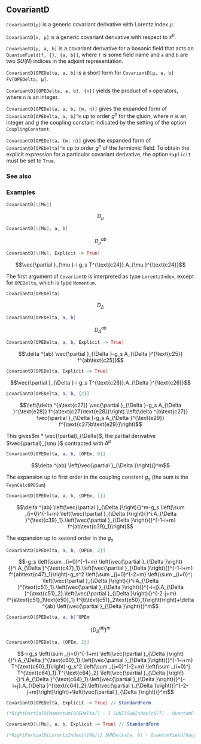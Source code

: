 ##  CovariantD 

`CovariantD[μ]` is a generic covariant derivative with Lorentz index $\mu$.

`CovariantD[x, μ]` is a generic covariant derivative with respect to $x^{\mu }$.

`CovariantD[μ, a, b]` is a covariant derivative for a bosonic field that acts on `QuantumField[f, {}, {a, b}]`, where `f` is some field name and `a` and `b` are two $SU(N)$ indices in the adjoint representation.

`CovariantD[OPEDelta, a, b]` is a short form for `CovariantD[μ, a, b] FV[OPEDelta, μ]`.

`CovariantD[{OPEDelta, a, b}, {n}]` yields the product of `n` operators, where `n` is an integer.   

`CovariantD[OPEDelta, a, b, {m, n}]` gives the expanded form of `CovariantD[OPEDelta, a, b]^m` up to order $g^n$ for the gluon, where $n$ is an integer and $g$ the coupling constant indicated by the setting of the option `CouplingConstant`.

`CovariantD[OPEDelta, {m, n}]` gives the expanded form of `CovariantD[OPEDelta]^m` up to order $g^n$ of the fermionic field. To obtain the explicit expression for a particular covariant derivative, the option `Explicit` must be set to `True`.

###  See also 

###  Examples 

```mathematica
CovariantD[\[Mu]]
```

$$D_{\mu }$$

```mathematica
CovariantD[\[Mu], a, b]
```

$$D_{\mu }^{ab}$$

```mathematica
CovariantD[\[Mu], Explicit -> True]
```

$$\vec{\partial }_{\mu }-i g_s T^{\text{c24}}.A_{\mu }^{\text{c24}}$$

The first argument of `CovariantD` is interpreted as type `LorentzIndex`, except for `OPEDelta`, which is type `Momentum`.

```mathematica
CovariantD[OPEDelta]
```

$$D_{\Delta }$$

```mathematica
CovariantD[OPEDelta, a, b]
```

$$D_{\Delta }^{ab}$$

```mathematica
CovariantD[OPEDelta, a, b, Explicit -> True]
```

$$\delta ^{ab} \vec{\partial }_{\Delta }-g_s A_{\Delta }^{\text{c25}} f^{ab\text{c25}}$$

```mathematica
CovariantD[OPEDelta, Explicit -> True]
```

$$\vec{\partial }_{\Delta }-i g_s T^{\text{c26}}.A_{\Delta }^{\text{c26}}$$

```mathematica
CovariantD[OPEDelta, a, b, {2}]
```

$$\left(\delta ^{a\text{c27}} \vec{\partial }_{\Delta }-g_s A_{\Delta }^{\text{e28}} f^{a\text{c27}\text{e28}}\right).\left(\delta ^{b\text{c27}} \vec{\partial }_{\Delta }-g_s A_{\Delta }^{\text{e29}} f^{\text{c27}b\text{e29}}\right)$$

This gives$m * \vec{\partial}_{\Delta}$, the partial derivative $\vec{\partial}_{\mu }$ contracted with $\Delta ^{\mu }$

```mathematica
CovariantD[OPEDelta, a, b, {OPEm, 0}]
```

$$\delta ^{ab} \left(\vec{\partial }_{\Delta }\right){}^m$$

The expansion up to first order in the coupling constant $g_s$ (the sum is the `FeynCalcOPESum`)

```mathematica
CovariantD[OPEDelta, a, b, {OPEm, 1}]
```

$$\delta ^{ab} \left(\vec{\partial }_{\Delta }\right){}^m-g_s \left(\sum _{i=0}^{-1+m} \left(\vec{\partial }_{\Delta }\right){}^i.A_{\Delta }^{\text{c39}_1}.\left(\vec{\partial }_{\Delta }\right){}^{-1-i+m} f^{ab\text{c39}_1}\right)$$

The expansion up to second order in the $g_s$

```mathematica
CovariantD[OPEDelta, a, b, {OPEm, 2}]
```

$$-g_s \left(\sum _{i=0}^{-1+m} \left(\vec{\partial }_{\Delta }\right){}^i.A_{\Delta }^{\text{c47}_1}.\left(\vec{\partial }_{\Delta }\right){}^{-1-i+m} f^{ab\text{c47}_1}\right)-g_s^2 \left(\sum _{j=0}^{-2+m} \left(\sum _{i=0}^j \left(\vec{\partial }_{\Delta }\right){}^i.A_{\Delta }^{\text{c51}_1}.\left(\vec{\partial }_{\Delta }\right){}^{-i+j}.A_{\Delta }^{\text{c51}_2}.\left(\vec{\partial }_{\Delta }\right){}^{-2-j+m} f^{a\text{c51}_1\text{e50}_1} f^{b\text{c51}_2\text{e50}_1}\right)\right)+\delta ^{ab} \left(\vec{\partial }_{\Delta }\right){}^m$$

```mathematica
CovariantD[OPEDelta, a, b]^OPEm
```

$$\left(D_{\Delta }^{ab}\right){}^m$$

```mathematica
CovariantD[OPEDelta, {OPEm, 2}]
```

$$-i g_s \left(\sum _{i=0}^{-1+m} \left(\vec{\partial }_{\Delta }\right){}^i.A_{\Delta }^{\text{c60}_1}.\left(\vec{\partial }_{\Delta }\right){}^{-1-i+m} T^{\text{c60}_1}\right)-g_s^2 \left(\sum _{j=0}^{-2+m} \left(\sum _{i=0}^j T^{\text{c64}_1}.T^{\text{c64}_2} \left(\vec{\partial }_{\Delta }\right){}^i.A_{\Delta }^{\text{c64}_1}.\left(\vec{\partial }_{\Delta }\right){}^{-i+j}.A_{\Delta }^{\text{c64}_2}.\left(\vec{\partial }_{\Delta }\right){}^{-2-j+m}\right)\right)+\left(\vec{\partial }_{\Delta }\right){}^m$$

```mathematica
CovariantD[OPEDelta, Explicit -> True] // StandardForm

(*RightPartialD[Momentum[OPEDelta]] - I SUNT[SUNIndex[c67]] . QuantumField[GaugeField, Momentum[OPEDelta], SUNIndex[c67]] SMP["g_s"]*)
```

```mathematica
CovariantD[\[Mu], a, b, Explicit -> True] // StandardForm

(*RightPartialD[LorentzIndex[\[Mu]]] SUNDelta[a, b] - QuantumField[GaugeField, LorentzIndex[\[Mu]], SUNIndex[c68]] SMP["g_s"] SUNF[a, b, c68]*)
```